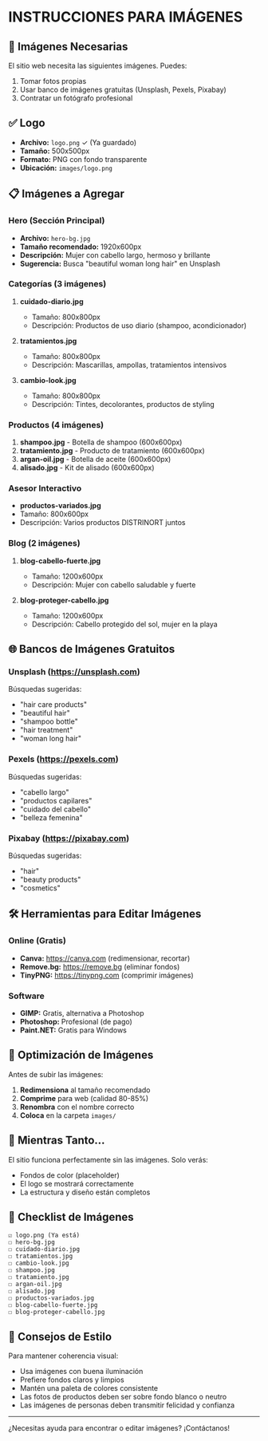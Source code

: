 # INSTRUCCIONES PARA IMÁGENES

## 📸 Imágenes Necesarias

El sitio web necesita las siguientes imágenes. Puedes:
1. Tomar fotos propias
2. Usar banco de imágenes gratuitas (Unsplash, Pexels, Pixabay)
3. Contratar un fotógrafo profesional

## ✅ Logo
- **Archivo:** `logo.png` ✓ (Ya guardado)
- **Tamaño:** 500x500px
- **Formato:** PNG con fondo transparente
- **Ubicación:** `images/logo.png`

## 📋 Imágenes a Agregar

### Hero (Sección Principal)
- **Archivo:** `hero-bg.jpg`
- **Tamaño recomendado:** 1920x600px
- **Descripción:** Mujer con cabello largo, hermoso y brillante
- **Sugerencia:** Busca "beautiful woman long hair" en Unsplash

### Categorías (3 imágenes)
1. **cuidado-diario.jpg**
   - Tamaño: 800x800px
   - Descripción: Productos de uso diario (shampoo, acondicionador)
   
2. **tratamientos.jpg**
   - Tamaño: 800x800px
   - Descripción: Mascarillas, ampollas, tratamientos intensivos
   
3. **cambio-look.jpg**
   - Tamaño: 800x800px
   - Descripción: Tintes, decolorantes, productos de styling

### Productos (4 imágenes)
1. **shampoo.jpg** - Botella de shampoo (600x600px)
2. **tratamiento.jpg** - Producto de tratamiento (600x600px)
3. **argan-oil.jpg** - Botella de aceite (600x600px)
4. **alisado.jpg** - Kit de alisado (600x600px)

### Asesor Interactivo
- **productos-variados.jpg**
- Tamaño: 800x600px
- Descripción: Varios productos DISTRINORT juntos

### Blog (2 imágenes)
1. **blog-cabello-fuerte.jpg**
   - Tamaño: 1200x600px
   - Descripción: Mujer con cabello saludable y fuerte
   
2. **blog-proteger-cabello.jpg**
   - Tamaño: 1200x600px
   - Descripción: Cabello protegido del sol, mujer en la playa

## 🌐 Bancos de Imágenes Gratuitos

### Unsplash (https://unsplash.com)
Búsquedas sugeridas:
- "hair care products"
- "beautiful hair"
- "shampoo bottle"
- "hair treatment"
- "woman long hair"

### Pexels (https://pexels.com)
Búsquedas sugeridas:
- "cabello largo"
- "productos capilares"
- "cuidado del cabello"
- "belleza femenina"

### Pixabay (https://pixabay.com)
Búsquedas sugeridas:
- "hair"
- "beauty products"
- "cosmetics"

## 🛠️ Herramientas para Editar Imágenes

### Online (Gratis)
- **Canva:** https://canva.com (redimensionar, recortar)
- **Remove.bg:** https://remove.bg (eliminar fondos)
- **TinyPNG:** https://tinypng.com (comprimir imágenes)

### Software
- **GIMP:** Gratis, alternativa a Photoshop
- **Photoshop:** Profesional (de pago)
- **Paint.NET:** Gratis para Windows

## 📐 Optimización de Imágenes

Antes de subir las imágenes:

1. **Redimensiona** al tamaño recomendado
2. **Comprime** para web (calidad 80-85%)
3. **Renombra** con el nombre correcto
4. **Coloca** en la carpeta `images/`

## 🚀 Mientras Tanto...

El sitio funciona perfectamente sin las imágenes. Solo verás:
- Fondos de color (placeholder)
- El logo se mostrará correctamente
- La estructura y diseño están completos

## 📝 Checklist de Imágenes

```
☑️ logo.png (Ya está)
☐ hero-bg.jpg
☐ cuidado-diario.jpg
☐ tratamientos.jpg
☐ cambio-look.jpg
☐ shampoo.jpg
☐ tratamiento.jpg
☐ argan-oil.jpg
☐ alisado.jpg
☐ productos-variados.jpg
☐ blog-cabello-fuerte.jpg
☐ blog-proteger-cabello.jpg
```

## 🎨 Consejos de Estilo

Para mantener coherencia visual:
- Usa imágenes con buena iluminación
- Prefiere fondos claros y limpios
- Mantén una paleta de colores consistente
- Las fotos de productos deben ser sobre fondo blanco o neutro
- Las imágenes de personas deben transmitir felicidad y confianza

---

¿Necesitas ayuda para encontrar o editar imágenes? ¡Contáctanos!
